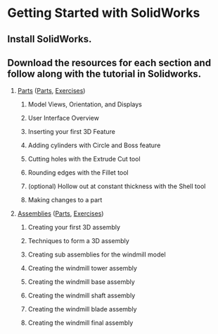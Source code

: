 # Getting Started with SolidWorks

## Install SolidWorks.

## Download the resources for each section and follow along with the tutorial in Solidworks.

1. [Parts](http://www.solidworks.com/sw/resources/getting-started-3d-parts-design.htm) ([Parts](http://www.solidworks.com/sw/docs/LessonOne_Parts_Parts.zip), [Exercises](http://www.solidworks.com/sw/docs/LessonOne_Parts_Exercises.zip))
	
    1. Model Views, Orientation, and Displays
		
    2. User Interface Overview
		
    3. Inserting your first 3D Feature
		
    4. Adding cylinders with Circle and Boss feature
		
    5. Cutting holes with the Extrude Cut tool
		
    6. Rounding edges with the Fillet tool
		
    7. (optional) Hollow out at constant thickness with the Shell tool
		
    8. Making changes to a part
		
2. [Assemblies](http://www.solidworks.com/sw/resources/getting-started-3d-assemblies.htm) ([Parts](http://www.solidworks.com/sw/docs/LessonOne_Parts_Parts.zip), [Exercises](http://www.solidworks.com/sw/docs/LessonTwo_Assemblies_Exercises.zip))
    
    1. Creating your first 3D assembly
        
    2. Techniques to form a 3D assembly
        
    3. Creating sub assemblies for the windmill model
        
    4. Creating the windmill tower assembly
        
    5. Creating the windmill base assembly
        
    6. Creating the windmill shaft assembly
        
    7. Creating the windmill blade assembly
        
    8. Creating the windmill final assembly
        
